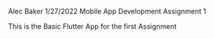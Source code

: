 Alec Baker
1/27/2022
Mobile App Development
Assignment 1

This is the Basic Flutter App for the first Assignment

